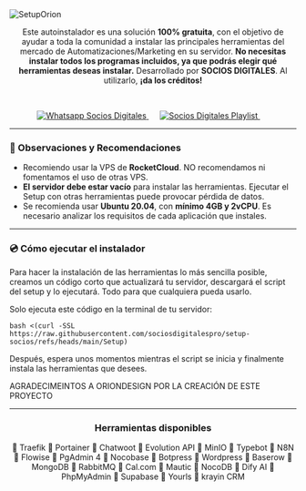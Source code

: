 <img src="https://github.com/sociosdigitalespro/setup-socios/blob/main/assets/banner.jpg" alt="SetupOrion">

<p align="center">
  Este autoinstalador es una solución <b>100% gratuita</b>, con el objetivo de ayudar a toda la comunidad a instalar las principales herramientas del mercado de Automatizaciones/Marketing en su servidor.
  <b>No necesitas instalar todos los programas incluidos, ya que podrás elegir qué herramientas deseas instalar.</b>
  Desarrollado por <b>SOCIOS DIGITALES</b>. Al utilizarlo, <b>¡da los créditos!</b>
</p>
 
<p align="center">
  <a href="https://chat.sociosdigitales.pro/grupowa-e-templates">
    <img src="https://github.com/sociosdigitalespro/setup-socios/blob/main/assets/whatsapp.jpg" alt="Whatsapp Socios Digitales">
  </a>     
  <a href="https://www.youtube.com/playlist?list=PLL8K084wvtvFzQYFU232ly6-EYxGO17Mj">
    <img src="https://github.com/sociosdigitalespro/setup-socios/blob/main/assets/instalation.jpg" alt="Socios Digitales Playlist">
  </a>     
</p>

---

<h3>📌 Observaciones y Recomendaciones</h3>

- Recomiendo usar la VPS de **RocketCloud**. NO recomendamos ni fomentamos el uso de otras VPS.
- **El servidor debe estar vacío** para instalar las herramientas. Ejecutar el Setup con otras herramientas puede provocar pérdida de datos.
- Se recomienda usar **Ubuntu 20.04**, con **mínimo 4GB y 2vCPU**. Es necesario analizar los requisitos de cada aplicación que instales.

---

<h3>💿 Cómo ejecutar el instalador</h3>
<p>Para hacer la instalación de las herramientas lo más sencilla posible, creamos un código corto que actualizará tu servidor, descargará el script del setup y lo ejecutará. Todo para que cualquiera pueda usarlo.</p>

<p>Solo ejecuta este código en la terminal de tu servidor:</p>

```
bash <(curl -SSL https://raw.githubusercontent.com/sociosdigitalespro/setup-socios/refs/heads/main/Setup)
```

<p>Después, espera unos momentos mientras el script se inicia y finalmente instala las herramientas que desees.</p>

AGRADECIMEINTOS A ORIONDESIGN POR LA CREACIÓN DE ESTE PROYECTO

---

<h3 align="center"><b>Herramientas disponibles</b></h3>
<p align="center">
  🔸 Traefik 🔸 Portainer 🔸 Chatwoot 🔸 Evolution API 🔸 MinIO 🔸 Typebot 🔸 N8N 🔸 Flowise 🔸 PgAdmin 4 🔸 Nocobase  🔸 Botpress  🔸 Wordpress 🔸 Baserow 🔸 MongoDB 🔸 RabbitMQ 🔸 Cal.com 🔸 Mautic  🔸 NocoDB 🔸 Dify AI 🔸 PhpMyAdmin 🔸 Supabase 🔸 Yourls 🔸 krayin CRM
</p>
